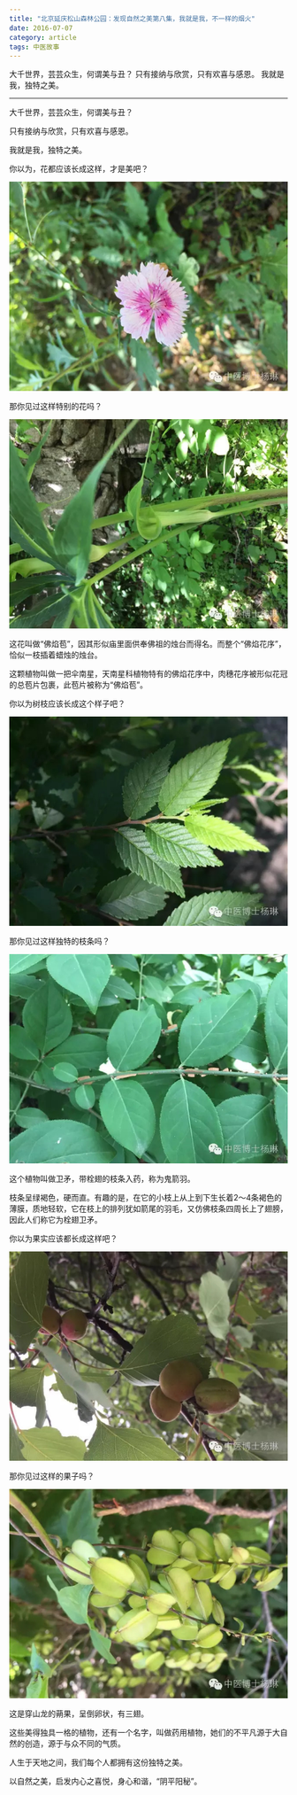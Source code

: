 ```yaml
---
title: "北京延庆松山森林公园：发现自然之美第八集，我就是我，不一样的烟火"
date: 2016-07-07
category: article
tags: 中医故事
---
```


大千世界，芸芸众生，何谓美与丑？
只有接纳与欣赏，只有欢喜与感恩。
我就是我，独特之美。

***

大千世界，芸芸众生，何谓美与丑？

只有接纳与欣赏，只有欢喜与感恩。

我就是我，独特之美。

你以为，花都应该长成这样，才是美吧？

![](/media/2016/07/07-01.jpg)

那你见过这样特别的花吗？

![](/media/2016/07/07-02.jpg)

这花叫做“佛焰苞”，因其形似庙里面供奉佛祖的烛台而得名。而整个“佛焰花序”，恰似一枝插着蜡烛的烛台。

这颗植物叫做一把伞南星，天南星科植物特有的佛焰花序中，肉穗花序被形似花冠的总苞片包裹，此苞片被称为“佛焰苞”。

你以为树枝应该长成这个样子吧？

![](/media/2016/07/07-03.jpg)

那你见过这样独特的枝条吗？

![](/media/2016/07/07-04.jpg)

这个植物叫做卫矛，带栓翅的枝条入药，称为鬼箭羽。

枝条呈绿褐色，硬而直。有趣的是，在它的小枝上从上到下生长着2～4条褐色的薄膜，质地轻软，它在枝上的排列犹如箭尾的羽毛，又仿佛枝条四周长上了翅膀，因此人们称它为栓翅卫矛。

你以为果实应该都长成这样吧？

![](/media/2016/07/07-05.jpg)

那你见过这样的果子吗？

![](/media/2016/07/07-06.jpg)

这是穿山龙的蒴果，呈倒卵状，有三翅。

这些美得独具一格的植物，还有一个名字，叫做药用植物，她们的不平凡源于大自然的创造，源于与众不同的气质。

人生于天地之间，我们每个人都拥有这份独特之美。

以自然之美，启发内心之喜悦，身心和谐，“阴平阳秘”。
